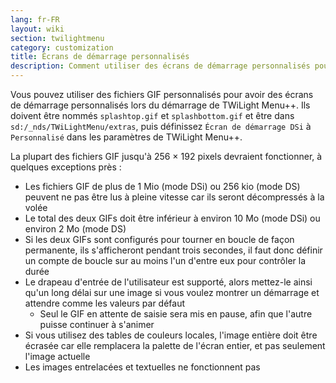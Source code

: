 ```yaml
---
lang: fr-FR
layout: wiki
section: twilightmenu
category: customization
title: Écrans de démarrage personnalisés
description: Comment utiliser des écrans de démarrage personnalisés pour TWiLight Menu++
---
```


Vous pouvez utiliser des fichiers GIF personnalisés pour avoir des écrans de démarrage personnalisés lors du démarrage de TWiLight Menu++. Ils doivent être nommés `splashtop.gif` et `splashbottom.gif` et être dans `sd:/_nds/TWiLightMenu/extras`, puis définissez `Écran de démarrage DSi` à `Personnalisé` dans les paramètres de TWiLight Menu++.

La plupart des fichiers GIF jusqu'à 256 × 192 pixels devraient fonctionner, à quelques exceptions près :
- Les fichiers GIF de plus de 1 Mio (mode DSi) ou 256 kio (mode DS) peuvent ne pas être lus à pleine vitesse car ils seront décompressés à la volée
- Le total des deux GIFs doit être inférieur à environ 10 Mo (mode DSi) ou environ 2 Mo (mode DS)
- Si les deux GIFs sont configurés pour tourner en boucle de façon permanente, ils s'afficheront pendant trois secondes, il faut donc définir un compte de boucle sur au moins l'un d'entre eux pour contrôler la durée
- Le drapeau d'entrée de l'utilisateur est supporté, alors mettez-le ainsi qu'un long délai sur une image si vous voulez montrer un démarrage et attendre comme les valeurs par défaut
   - Seul le GIF en attente de saisie sera mis en pause, afin que l'autre puisse continuer à s'animer
- Si vous utilisez des tables de couleurs locales, l'image entière doit être écrasée car elle remplacera la palette de l'écran entier, et pas seulement l'image actuelle
- Les images entrelacées et textuelles ne fonctionnent pas
